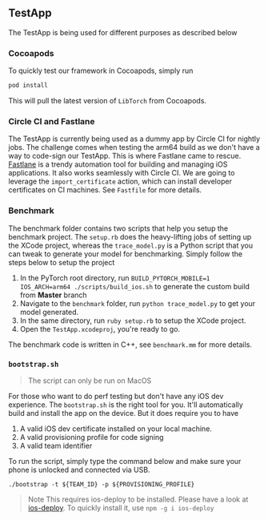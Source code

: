 ## TestApp

The TestApp is being used for different purposes as described below

### Cocoapods

To quickly test our framework in Cocoapods, simply run 

```ruby
pod install
```

This will pull the latest version of `LibTorch` from Cocoapods.

### Circle CI and Fastlane

The TestApp is currently being used as a dummy app by Circle CI for nightly jobs. The challenge comes when testing the arm64 build as we don't have a way to code-sign our TestApp. This is where Fastlane came to rescue. [Fastlane](https://fastlane.tools/) is a trendy automation tool for building and managing iOS applications. It also works seamlessly with Circle CI. We are going to leverage the `import_certificate` action, which can install developer certificates on CI machines. See `Fastfile` for more details.

### Benchmark

The benchmark folder contains two scripts that help you setup the benchmark project. The `setup.rb` does the heavy-lifting jobs of setting up the XCode project, whereas the `trace_model.py` is a Python script that you can tweak to generate your model for benchmarking. Simply follow the steps below to setup the project

1. In the PyTorch root directory, run `BUILD_PYTORCH_MOBILE=1 IOS_ARCH=arm64 ./scripts/build_ios.sh` to generate the custom build from **Master** branch
2. Navigate to the `benchmark` folder, run `python trace_model.py` to get your model generated.
3. In the same directory, run `ruby setup.rb` to setup the XCode project.
4. Open the `TestApp.xcodeproj`, you're ready to go.

The benchmark code is written in C++, see `benchmark.mm` for more details.

### `bootstrap.sh`

> The script can only be run on MacOS

For those who want to do perf testing but don't have any iOS dev experience. The `bootstrap.sh` is the right tool for you. It'll automatically build and install the app on the device. But it does require you to have 

1. A valid iOS dev certificate installed on your local machine. 
2. A valid provisioning profile for code signing
3. A valid team identifier

To run the script, simply type the command below and make sure your phone is unlocked and connected via USB. 

```shell
./bootstrap -t ${TEAM_ID} -p ${PROVISIONING_PROFILE}
```

> Note This requires ios-deploy to be installed. Please have a look at [ios-deploy](https://github.com/ios-control/ios-deploy). To quickly install it, use `npm -g i ios-deploy`



